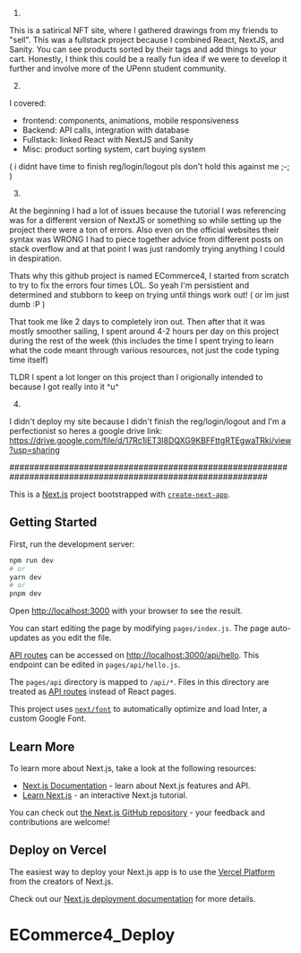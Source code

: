 
1.

This is a satirical NFT site, where I gathered drawings from my friends to "sell". This was a fullstack project because I combined React, NextJS, and Sanity. You can see products sorted by their tags and add things to your cart. Honestly, I think this could be a really fun idea if we were to develop it further and involve more of the UPenn student community.

2. 

I covered:
- frontend: components, animations, mobile responsiveness
- Backend: API calls, integration with database
- Fullstack: linked React with NextJS and Sanity
- Misc: product sorting system, cart buying system

( i didnt have time to finish reg/login/logout pls don't hold this against me ;-; )

3.

At the beginning I had a lot of issues because the tutorial I was referencing was for a different version of NextJS or something
so while setting up the project there were a ton of errors. Also even on the official websites their syntax was WRONG I had to piece
together advice from different posts on stack overflow and at that point I was just randomly trying anything I could in despiration.

Thats why this github project is named ECommerce4, I started from scratch to try to fix the errors four times LOL. 
So yeah I'm persistient and determined and stubborn to keep on trying until things work out! ( or im just dumb :P ) 

That took me like 2 days to completely iron out. Then after that it was mostly smoother sailing, I spent around 4-2 hours per day 
on this project during the rest of the week (this includes the time I spent trying to learn what the code meant through various resources, not just the code typing time itself)

TLDR I spent a lot longer on this project than I origionally intended to because I got really into it ^u^

4.

I didn't deploy my site because I didn't finish the reg/login/logout and I'm a perfectionist so heres a google drive link:
https://drive.google.com/file/d/17Rc1iET3l8DQXG9KBFFttgRTEgwaTRkj/view?usp=sharing 











############################################################################################################


This is a [Next.js](https://nextjs.org/) project bootstrapped with [`create-next-app`](https://github.com/vercel/next.js/tree/canary/packages/create-next-app).

## Getting Started

First, run the development server:

```bash
npm run dev
# or
yarn dev
# or
pnpm dev
```

Open [http://localhost:3000](http://localhost:3000) with your browser to see the result.

You can start editing the page by modifying `pages/index.js`. The page auto-updates as you edit the file.

[API routes](https://nextjs.org/docs/api-routes/introduction) can be accessed on [http://localhost:3000/api/hello](http://localhost:3000/api/hello). This endpoint can be edited in `pages/api/hello.js`.

The `pages/api` directory is mapped to `/api/*`. Files in this directory are treated as [API routes](https://nextjs.org/docs/api-routes/introduction) instead of React pages.

This project uses [`next/font`](https://nextjs.org/docs/basic-features/font-optimization) to automatically optimize and load Inter, a custom Google Font.

## Learn More

To learn more about Next.js, take a look at the following resources:

- [Next.js Documentation](https://nextjs.org/docs) - learn about Next.js features and API.
- [Learn Next.js](https://nextjs.org/learn) - an interactive Next.js tutorial.

You can check out [the Next.js GitHub repository](https://github.com/vercel/next.js/) - your feedback and contributions are welcome!

## Deploy on Vercel

The easiest way to deploy your Next.js app is to use the [Vercel Platform](https://vercel.com/new?utm_medium=default-template&filter=next.js&utm_source=create-next-app&utm_campaign=create-next-app-readme) from the creators of Next.js.

Check out our [Next.js deployment documentation](https://nextjs.org/docs/deployment) for more details.
# ECommerce4_Deploy
